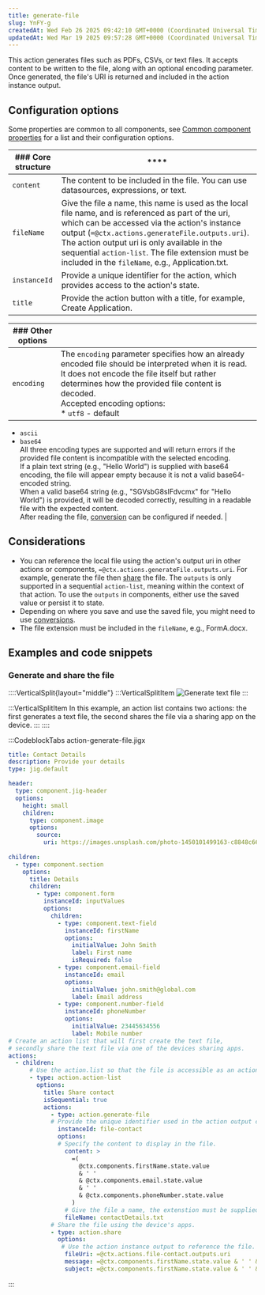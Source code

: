 ```yaml
---
title: generate-file
slug: YnFY-g
createdAt: Wed Feb 26 2025 09:42:10 GMT+0000 (Coordinated Universal Time)
updatedAt: Wed Mar 19 2025 09:57:28 GMT+0000 (Coordinated Universal Time)
---
```


This action generates files such as PDFs, CSVs, or text files. It accepts content to be written to the file, along with an optional encoding parameter. Once generated, the file's URI is returned and included in the action instance output.

## Configuration options

Some properties are common to all components, see [Common component properties](docId\:LLnTD-rxe8FmH7WpC5cZb) for a list and their configuration options.

| ### Core structure | ****                                                                                                                                                                                                                                                                                                                                                                |
| ------------------ | ------------------------------------------------------------------------------------------------------------------------------------------------------------------------------------------------------------------------------------------------------------------------------------------------------------------------------------------------------------------- |
| `content`          | The content to be included in the file. You can use datasources, expressions, or text.                                                                                                                                                                                                                                                                              |
| `fileName`         | Give the file a name, this name is used as the local file name, and is referenced as part of the uri, which can be accessed via the action's instance output (`=@ctx.actions.generateFile.outputs.uri`). The action output uri is only available in the sequential `action-list`.&#xA;The file extension must be included in the `fileName`, e.g., Application.txt. |
| `instanceId`       | Provide a unique identifier for the action, which provides access to the action's state.                                                                                                                                                                                                                                                                            |
| `title`            | Provide the action button with a title, for example, Create Application.                                                                                                                                                                                                                                                                                            |

| ### Other options |                                                                                                                                                                                                                                                                                                                                                                                                                                                                                                                                                                                                                                                                                                                                                                                                                                                           |
| ----------------- | --------------------------------------------------------------------------------------------------------------------------------------------------------------------------------------------------------------------------------------------------------------------------------------------------------------------------------------------------------------------------------------------------------------------------------------------------------------------------------------------------------------------------------------------------------------------------------------------------------------------------------------------------------------------------------------------------------------------------------------------------------------------------------------------------------------------------------------------------------- |
| `encoding`        | The `encoding` parameter specifies how an already encoded file should be interpreted when it is read. It does not encode the file itself but rather determines how the provided file content is decoded.<br />Accepted encoding options:<br />* `utf8` - default
* `ascii`
* `base64`<br />All three encoding types are supported and will return errors if the provided file content is incompatible with the selected encoding.<br />If a plain text string (e.g., "Hello World") is supplied with base64 encoding, the file will appear empty because it is not a valid base64-encoded string.<br />When a valid base64 string (e.g., "SGVsbG8sIFdvcmx" for "Hello World") is provided, it will be decoded correctly, resulting in a readable file with the expected content.<br />After reading the file, [conversion]() can be configured if needed. |

## Considerations

- You can reference the local file using the action's output uri in other actions or components, `=@ctx.actions.generateFile.outputs.uri`. For example, generate the file then [share](./share.md) the file. The `outputs` is only supported in a sequential `action-list`, meaning within the context of that action. To use the `outputs` in components, either use the saved value or persist it to state.
- Depending on where you save and use the saved file, you might need to use [conversions]().&#x20;
- The file extension must be included in the `fileName`, e.g., FormA.docx.&#x20;

## Examples and code snippets 

### Generate and share the file

::::VerticalSplit{layout="middle"}
:::VerticalSplitItem
![Generate text file](https://archbee-image-uploads.s3.amazonaws.com/0TQnKgJpsWhT3gQzQOhdY-E4cstXhDfxhYT1MEwriiu-20250226-120629.png "Generate text file")
:::

:::VerticalSplitItem
In this example, an action list contains two actions: the first generates a text file, the second shares the file via a sharing app on the device.  &#x20;
:::
::::

:::CodeblockTabs
action-generate-file.jigx

```yaml
title: Contact Details
description: Provide your details
type: jig.default

header:
  type: component.jig-header
  options:
    height: small
    children: 
      type: component.image
      options:
        source:
          uri: https://images.unsplash.com/photo-1450101499163-c8848c66ca85?w=900&auto=format&fit=crop&q=60&ixlib=rb-4.0.3&ixid=M3wxMjA3fDB8MHxzZWFyY2h8MTR8fGludm9pY2luZ3xlbnwwfHwwfHx8MA%3D%3D    
  
children:
  - type: component.section
    options:
      title: Details
      children: 
        - type: component.form
          instanceId: inputValues
          options:
            children:
              - type: component.text-field
                instanceId: firstName
                options:
                  initialValue: John Smith
                  label: First name
                  isRequired: false
              - type: component.email-field
                instanceId: email
                options:
                  initialValue: john.smith@global.com
                  label: Email address
              - type: component.number-field
                instanceId: phoneNumber
                options:
                  initialValue: 23445634556
                  label: Mobile number
# Create an action list that will first create the text file,
# secondly share the text file via one of the devices sharing apps.     
actions:
  - children:
      # Use the action.list so that the file is accessible as an action output.   
      - type: action.action-list
        options:
          title: Share contact
          isSequential: true
          actions:
            - type: action.generate-file
            # Provide the unique identifier used in the action output callback. 
              instanceId: file-contact
              options:
              # Specify the content to display in the file.
                content: >
                  =(
                    @ctx.components.firstName.state.value 
                    & ' ' 
                    & @ctx.components.email.state.value 
                    & ' ' 
                    & @ctx.components.phoneNumber.state.value
                  )
                # Give the file a name, the extenstion must be supplied.  
                fileName: contactDetails.txt
            # Share the file using the device's apps.    
            - type: action.share
              options: 
               # Use the action instance output to reference the file.
                fileUri: =@ctx.actions.file-contact.outputs.uri
                message: =@ctx.components.firstName.state.value & ' ' & 'Details'
                subject: =@ctx.components.firstName.state.value & ' ' & 'Details'
```
:::

